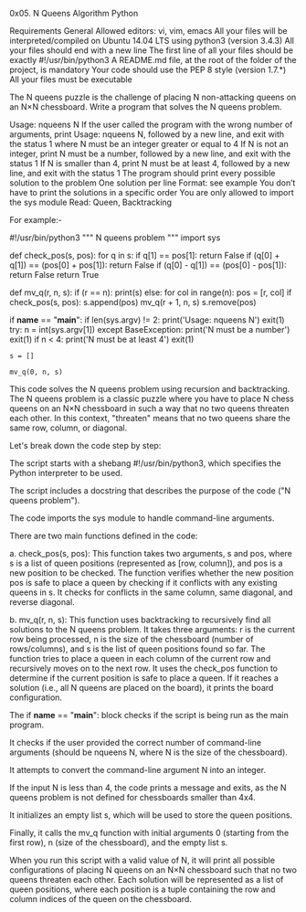 0x05. N Queens
Algorithm
Python


Requirements
General
Allowed editors: vi, vim, emacs
All your files will be interpreted/compiled on Ubuntu 14.04 LTS using python3 (version 3.4.3)
All your files should end with a new line
The first line of all your files should be exactly #!/usr/bin/python3
A README.md file, at the root of the folder of the project, is mandatory
Your code should use the PEP 8 style (version 1.7.*)
All your files must be executable



The N queens puzzle is the challenge of placing N non-attacking queens on an N×N chessboard. Write a program that solves the N queens problem.

Usage: nqueens N
If the user called the program with the wrong number of arguments, print Usage: nqueens N, followed by a new line, and exit with the status 1
where N must be an integer greater or equal to 4
If N is not an integer, print N must be a number, followed by a new line, and exit with the status 1
If N is smaller than 4, print N must be at least 4, followed by a new line, and exit with the status 1
The program should print every possible solution to the problem
One solution per line
Format: see example
You don’t have to print the solutions in a specific order
You are only allowed to import the sys module
Read: Queen, Backtracking



For example:-

#!/usr/bin/python3
"""
    N queens problem
"""
import sys


def check_pos(s, pos):
    for q in s:
        if q[1] == pos[1]:
            return False
        if (q[0] + q[1]) == (pos[0] + pos[1]):
            return False
        if (q[0] - q[1]) == (pos[0] - pos[1]):
            return False
    return True


def mv_q(r, n, s):
    if (r == n):
        print(s)
    else:
        for col in range(n):
            pos = [r, col]
            if check_pos(s, pos):
                s.append(pos)
                mv_q(r + 1, n, s)
                s.remove(pos)


if __name__ == "__main__":
    if len(sys.argv) != 2:
        print('Usage: nqueens N')
        exit(1)
    try:
        n = int(sys.argv[1])
    except BaseException:
        print('N must be a number')
        exit(1)
    if n < 4:
        print('N must be at least 4')
        exit(1)

    s = []

    mv_q(0, n, s)



This code solves the N queens problem using recursion and backtracking. The N queens problem is a classic puzzle where you have to place N chess queens on an N×N chessboard in such a way that no two queens threaten each other. In this context, "threaten" means that no two queens share the same row, column, or diagonal.

Let's break down the code step by step:

The script starts with a shebang #!/usr/bin/python3, which specifies the Python interpreter to be used.

The script includes a docstring that describes the purpose of the code ("N queens problem").

The code imports the sys module to handle command-line arguments.

There are two main functions defined in the code:

a. check_pos(s, pos): This function takes two arguments, s and pos, where s is a list of queen positions (represented as [row, column]), and pos is a new position to be checked. The function verifies whether the new position pos is safe to place a queen by checking if it conflicts with any existing queens in s. It checks for conflicts in the same column, same diagonal, and reverse diagonal.

b. mv_q(r, n, s): This function uses backtracking to recursively find all solutions to the N queens problem. It takes three arguments: r is the current row being processed, n is the size of the chessboard (number of rows/columns), and s is the list of queen positions found so far. The function tries to place a queen in each column of the current row and recursively moves on to the next row. It uses the check_pos function to determine if the current position is safe to place a queen. If it reaches a solution (i.e., all N queens are placed on the board), it prints the board configuration.

The if __name__ == "__main__": block checks if the script is being run as the main program.

It checks if the user provided the correct number of command-line arguments (should be nqueens N, where N is the size of the chessboard).

It attempts to convert the command-line argument N into an integer.

If the input N is less than 4, the code prints a message and exits, as the N queens problem is not defined for chessboards smaller than 4x4.

It initializes an empty list s, which will be used to store the queen positions.

Finally, it calls the mv_q function with initial arguments 0 (starting from the first row), n (size of the chessboard), and the empty list s.

When you run this script with a valid value of N, it will print all possible configurations of placing N queens on an N×N chessboard such that no two queens threaten each other. Each solution will be represented as a list of queen positions, where each position is a tuple containing the row and column indices of the queen on the chessboard.